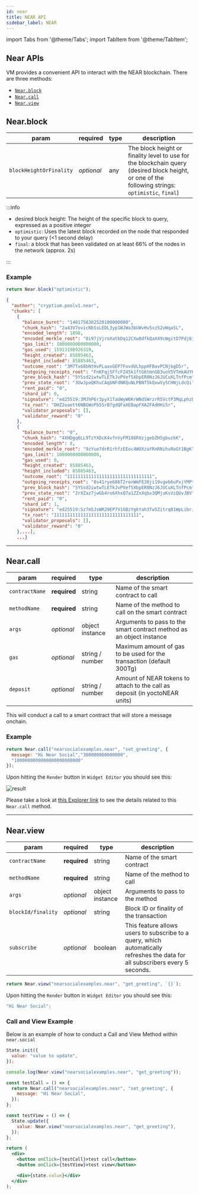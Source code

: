 ```yaml
---
id: near
title: NEAR API
sidebar_label: NEAR
---
```

import Tabs from '@theme/Tabs';
import TabItem from '@theme/TabItem';

## Near APIs

VM provides a convenient API to interact with the NEAR blockchain. There are three methods:

- [`Near.block`](#nearblock)
- [`Near.call`](#nearcall)
- [`Near.view`](#nearview)

## Near.block

| param                 | required | type | description                                                                                                                                       |
| --------------------- | -------- | ---- | ------------------------------------------------------------------------------------------------------------------------------------------------- |
| `blockHeightOrFinality` | _optional_    | any  | The block height or finality level to use for the blockchain query (desired block height, or one of the following strings: `optimistic`, `final`) |

:::info

- desired block height: The height of the specific block to query, expressed as a positive integer
- `optimistic`: Uses the latest block recorded on the node that responded to your query (<1 second delay)
- `final`: a block that has been validated on at least 66% of the nodes in the network (approx. 2s)

:::

### Example

<Tabs>
<TabItem value="request" label="Request" default>

```jsx
return Near.block("optimistic");
```

</TabItem>
<TabItem value="response" label="Response">

```json
{
  "author": "cryptium.poolv1.near",
  "chunks": [
    {
      "balance_burnt": "1401758302520100000000",
      "chunk_hash": "2a43V7ovicNbSsLEDL3yp1WJWa3bUWvHv5xz52vWqaSL",
      "encoded_length": 1898,
      "encoded_merkle_root": "8i97jVjroXatbDq12CXw8dfkQaX49cWgitD7Pdj61AFR",
      "gas_limit": 1000000000000000,
      "gas_used": 15913198926319,
      "height_created": 85885463,
      "height_included": 85885463,
      "outcome_root": "3M7Tx68bNtHvPLaavGEP7FovdULhppHFBavPCNjkgD5r",
      "outgoing_receipts_root": "FnKFqjSFfcFZ45k1ftG6tmnGD3uoV5VTmkAUYHbaBRRK",
      "prev_block_hash": "5YSsd2iwtwTLETkJvPVef5XbpER8NzJ6JUCuXLTnfPcm",
      "prev_state_root": "3UwJpoQKhuCAqbNFdNRQuNLPBNT5kQxwVy5CHNjLdcQi",
      "rent_paid": "0",
      "shard_id": 0,
      "signature": "ed25519:3MJhP6r3pyX1TaUWyW6KrWNdSWrzrR5VctP3MqLphzUFWTiNux9kXXnUAqmjLiYbDZ9w3QqVXPTUZDYiynGPTfab",
      "tx_root": "DHZ2oaett6NBGWoPb5SrB7gdQFaXEBapFXA2FAdHHi5r",
      "validator_proposals": [],
      "validator_reward": "0"
    },
    {
      "balance_burnt": "0",
      "chunk_hash": "4XHDgq6LL9TzYXDcK4vfnVyFM186RVzjgebZH5gbuzkK",
      "encoded_length": 8,
      "encoded_merkle_root": "9zYue7drR1rhfzEEoc4WUXzaYRnRNihvRoGt1BgK7Lkk",
      "gas_limit": 1000000000000000,
      "gas_used": 0,
      "height_created": 85885463,
      "height_included": 85885463,
      "outcome_root": "11111111111111111111111111111111",
      "outgoing_receipts_root": "8s41rye686T2ronWmFE38ji19vgeb6uPxjYMPt8y8pSV",
      "prev_block_hash": "5YSsd2iwtwTLETkJvPVef5XbpER8NzJ6JUCuXLTnfPcm",
      "prev_state_root": "2rXZaz7jwGb4ro6XhsQ7a1ZZnXqbx3QMjuKsViQUvJBV",
      "rent_paid": "0",
      "shard_id": 1,
      "signature": "ed25519:Sz7m5JsWR29EP7V1GBzYgkYah3Tw5Zitrq81WpLibrJWiD6RQFWc6BDh3Z2fWwz9FtFqpSy85nvSmZ4UDPZciMC",
      "tx_root": "11111111111111111111111111111111",
      "validator_proposals": [],
      "validator_reward": "0"
    },...],
    ...}
```

</TabItem>
</Tabs>

---

## Near.call

| param          | required | type            | description                                                                 |
| -------------- | -------- | --------------- | --------------------------------------------------------------------------- |
| `contractName` | **required**     | string             | Name of the smart contract to call                                          |
| `methodName`   | **required**     | string             | Name of the method to call on the smart contract                            |
| `args`         | _optional_    | object instance | Arguments to pass to the smart contract method as an object instance        |
| `gas`          | _optional_    | string / number             | Maximum amount of gas to be used for the transaction (default 300Tg)        |
| `deposit`      | _optional_    | string / number             | Amount of NEAR tokens to attach to the call as deposit (in yoctoNEAR units) |

This will conduct a call to a smart contract that will store a message onchain.

### Example

<Tabs>
<TabItem value="request" label="Request" default>

```jsx
return Near.call("nearsocialexamples.near", "set_greeting", {
  message: "Hi Near Social","300000000000000",
  "1000000000000000000000000"
});
```

</TabItem>
<TabItem value="response" label="Response">

Upon hitting the `Render` button in `Widget Editor` you should see this:

![result](https://i.imgur.com/Lft2rtR.png)

Please take a look at [this Explorer link](https://explorer.near.org/transactions/8PyDVdbizhNj81LxfwdZ1WidKZyS8HVZp8udPKgzFiNi) to see the details related to this `Near.call` method.

</TabItem>
</Tabs>

---

## Near.view

| param              | required | type            | description                                                                                                                    |
| ------------------ | -------- | --------------- | ------------------------------------------------------------------------------------------------------------------------------ |
| `contractName`     | **required**     | string             | Name of the smart contract                                                                                                     |
| `methodName`       | **required**     | string             | Name of the method to call                                                                                                     |
| `args`             | _optional_    | object instance | Arguments to pass to the method                                                                                                |
| `blockId/finality` | _optional_    | string             | Block ID or finality of the transaction                                                                                        |
| `subscribe`        | _optional_    | boolean            | This feature allows users to subscribe to a query, which automatically refreshes the data for all subscribers every 5 seconds. |

<Tabs>
<TabItem value="request" label="Request" default>

```jsx
return Near.view("nearsocialexamples.near", "get_greeting", `{}`);
```

</TabItem>
<TabItem value="response" label="Response">

Upon hitting the `Render` button in `Widget Editor` you should see this:

```jsx
"Hi Near Social";
```

</TabItem>
</Tabs>

### Call and View Example

Below is an example of how to conduct a Call and View Method within `near.social`

```jsx
State.init({
  value: "value to update",
});

console.log(Near.view("nearsocialexamples.near", "get_greeting"));

const testCall = () => {
  return Near.call("nearsocialexamples.near", "set_greeting", {
    message: "Hi Near Social",
  });
};

const testView = () => {
  State.update({
    value: Near.view("nearsocialexamples.near", "get_greeting"),
  });
};

return (
  <div>
    <button onClick={testCall}>test call</button>
    <button onClick={testView}>test view</button>

    <div>{state.value}</div>
  </div>
);
```
